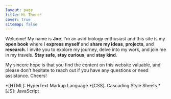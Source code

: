 ```yaml
---
layout: page
title: Hi There!
cover: true
sitemap: false
---
```


Welcome! My name is **Joe**. I'm an avid biology enthusiast and this site is my **open book** where I **express myself** and **share my ideas**, **projects**, and **research**. I invite you to explore my journey, delve into my work, and join me in my travels. **Stay safe**, **stay curious**, and **stay kind**. 

 My sincere hope is that you find the content on this website valuable, and please don't hesitate to reach out if you have any questions or need assistance. Cheers!

*[HTML]: HyperText Markup Language
*[CSS]: Cascading Style Sheets
*[JS]: JavaScript
